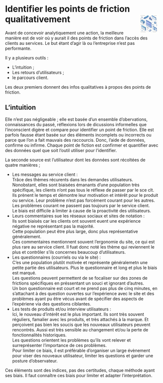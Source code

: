 # Identifier les points de friction qualitativement<a href="../../"><img src="../../../assets/atomicDs.png" alt="Data science" align="right" height="64px"></a>
Avant de concevoir analytiquement une action, la meilleure manière est de voir où y aurait il des points de friction dans l’accès des clients au services. Le but étant d’agir là ou l’entreprise n’est pas performante.  

Il y a plusieurs outils :
* L’intuition ;
* Les retours d’utilisateurs ;
* le parcours client.

Les deux premiers donnent des infos qualitatives à propos des points de friction.  

## L’intuition
Elle n’est pas négligeable ; elle est basée d’un ensemble d’obervations, connaissances du passé, réflexions lors de dicussions informelles que l’inconscient digère et compare pour identifier un point de friction. Elle est parfois fausse étant basée sur des éléments incomplets ou incorrects ou parce que l’on a fait mauvais des raccourcis. Donc, l’aide de données, confirme ou infirme. Chaque point de fiction est confirmer et quantifier avec des données quel que soit l’outil utiliser pour l’identifier.  

La seconde source est l’utilisateur dont les données sont récoltées de quatre manières ;
* Les messages au service client :  
  Trâce des thèmes récurents dans les demandes utilisateurs. Nonobstant, elles sont biaisées émanants d’une population très spécifique, les clients n’ont pas tous le réflexe de passer par le sce clt. Ils prènent le temps et démontre leur motivation et intérêt pour le produit ou service. Leur problème n’est pas forcément courant pour les autres. Les problèmes courant ne passent pas toujours par le service client.  
  Le biais est difficile à limiter à cause de la proactivité des utilisateurs.
* Leurs commentaires sue les réseaux sociaux et sites de notation :  
  Ils sont biaisés car les clients ont souvent euent une expérience négative ne représentant pas la majorité.  
  Cette population peut être plus large, donc plus représentative généralement.  
  Ces commentaires mentionnent souvent l’ergonomie du site, ce qui est plus rare au service client. Il fuat donc noté les thème qui reviennent le plus et contrôler s’ils concernes beaucoup d’utilisateurs.
* Les questionnaires (courriels ou via le site) :  
  C’es une population plutôt motivée et représente généralemetn une petite partie des utilisateurs. Plus le questionnaire et long et plus le biais est marqué.  
  Les questions peuvent permettent de se focaliser sur des zones de frictions spécifiques en préssentant un souci et ignorant d’autres.  
  Un bon questionnaire est court et ne prend pas plus de cinq minutes, en s’attachant à des question ouvertes sur l’expérience avec le site et des problèmes ayant pu être vécus avant de spécifier des aspects de l’expériene via des questions ciblantes.
* Les tests de produits et/ou interview utilisateurs :  
  Ici, le nouveau d’intérêt est le plus important. Ils sont très souvent réguliers, famalier avec les produits, et très attachés à la marque. Et  perçoivent pas bien les soucis que les nouveaux utilisateurs peuvent rencontrés. Aussi est très sensible au changement et/ou la perte de fonctionnalités historiques.  
  Les questions orientent les problèmes qu’ils vont relever et surreprésenter l’importance de ces problèmes.  
  Pour limiter ce biais, il est préférable d’organiser un large évènement pour viser des nouveaux utilisateur, limiter les questions et garder une posture d’observateur. 

Ces éléments sont des indices, pas des certitudes, chaque méthode ayant ses biais. Il faut connaître ces biais pour limiter et adapter l’interprétation. 